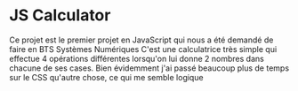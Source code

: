 # JS Calculator

Ce projet est le premier projet en JavaScript qui nous a été demandé de faire en BTS Systèmes Numériques
C'est une calculatrice très simple qui effectue 4 opérations différentes lorsqu'on lui donne 2 nombres dans chacune de ses cases.
Bien évidemment j'ai passé beaucoup plus de temps sur le CSS qu'autre chose, ce qui me semble logique
